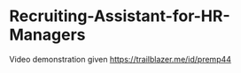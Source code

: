 # Recruiting-Assistant-for-HR-Managers 
Video demonstration given 
https://trailblazer.me/id/premp44

